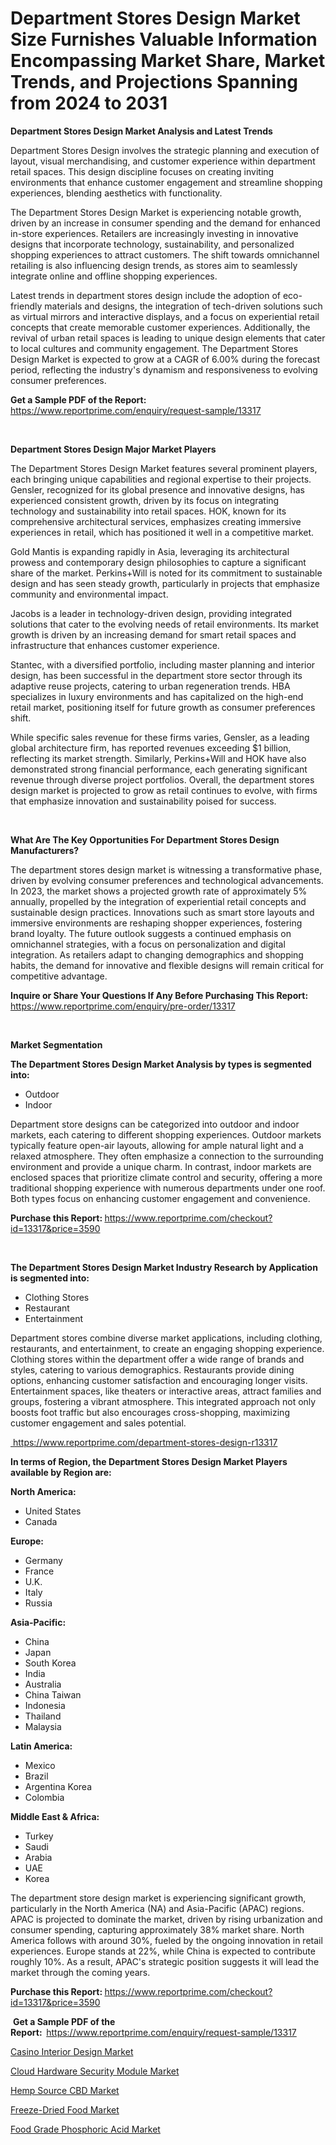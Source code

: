 <p><h1>Department Stores Design Market Size Furnishes Valuable Information Encompassing Market Share, Market Trends, and Projections Spanning from 2024 to 2031</h1></p><p><strong>Department Stores Design Market Analysis and Latest Trends</strong></p>
<p><p>Department Stores Design involves the strategic planning and execution of layout, visual merchandising, and customer experience within department retail spaces. This design discipline focuses on creating inviting environments that enhance customer engagement and streamline shopping experiences, blending aesthetics with functionality. </p><p>The Department Stores Design Market is experiencing notable growth, driven by an increase in consumer spending and the demand for enhanced in-store experiences. Retailers are increasingly investing in innovative designs that incorporate technology, sustainability, and personalized shopping experiences to attract customers. The shift towards omnichannel retailing is also influencing design trends, as stores aim to seamlessly integrate online and offline shopping experiences.</p><p>Latest trends in department stores design include the adoption of eco-friendly materials and designs, the integration of tech-driven solutions such as virtual mirrors and interactive displays, and a focus on experiential retail concepts that create memorable customer experiences. Additionally, the revival of urban retail spaces is leading to unique design elements that cater to local cultures and community engagement. The Department Stores Design Market is expected to grow at a CAGR of 6.00% during the forecast period, reflecting the industry's dynamism and responsiveness to evolving consumer preferences.</p></p>
<p><strong>Get a Sample PDF of the Report:&nbsp;</strong> <a href="https://www.reportprime.com/enquiry/request-sample/13317">https://www.reportprime.com/enquiry/request-sample/13317</a></p>
<p>&nbsp;</p>
<p><strong>Department Stores Design Major Market Players</strong></p>
<p><p>The Department Stores Design Market features several prominent players, each bringing unique capabilities and regional expertise to their projects. Gensler, recognized for its global presence and innovative designs, has experienced consistent growth, driven by its focus on integrating technology and sustainability into retail spaces. HOK, known for its comprehensive architectural services, emphasizes creating immersive experiences in retail, which has positioned it well in a competitive market.</p><p>Gold Mantis is expanding rapidly in Asia, leveraging its architectural prowess and contemporary design philosophies to capture a significant share of the market. Perkins+Will is noted for its commitment to sustainable design and has seen steady growth, particularly in projects that emphasize community and environmental impact.</p><p>Jacobs is a leader in technology-driven design, providing integrated solutions that cater to the evolving needs of retail environments. Its market growth is driven by an increasing demand for smart retail spaces and infrastructure that enhances customer experience.</p><p>Stantec, with a diversified portfolio, including master planning and interior design, has been successful in the department store sector through its adaptive reuse projects, catering to urban regeneration trends. HBA specializes in luxury environments and has capitalized on the high-end retail market, positioning itself for future growth as consumer preferences shift.</p><p>While specific sales revenue for these firms varies, Gensler, as a leading global architecture firm, has reported revenues exceeding $1 billion, reflecting its market strength. Similarly, Perkins+Will and HOK have also demonstrated strong financial performance, each generating significant revenue through diverse project portfolios. Overall, the department stores design market is projected to grow as retail continues to evolve, with firms that emphasize innovation and sustainability poised for success.</p></p>
<p>&nbsp;</p>
<p><strong>What Are The Key Opportunities For Department Stores Design Manufacturers?</strong></p>
<p><p>The department stores design market is witnessing a transformative phase, driven by evolving consumer preferences and technological advancements. In 2023, the market shows a projected growth rate of approximately 5% annually, propelled by the integration of experiential retail concepts and sustainable design practices. Innovations such as smart store layouts and immersive environments are reshaping shopper experiences, fostering brand loyalty. The future outlook suggests a continued emphasis on omnichannel strategies, with a focus on personalization and digital integration. As retailers adapt to changing demographics and shopping habits, the demand for innovative and flexible designs will remain critical for competitive advantage.</p></p>
<p><strong>Inquire or Share Your Questions If Any Before Purchasing This Report:</strong> <a href="https://www.reportprime.com/enquiry/pre-order/13317">https://www.reportprime.com/enquiry/pre-order/13317</a></p>
<p>&nbsp;</p>
<p><strong>Market Segmentation</strong></p>
<p><strong>The Department Stores Design Market Analysis by types is segmented into:</strong></p>
<p><ul><li>Outdoor</li><li>Indoor</li></ul></p>
<p><p>Department store designs can be categorized into outdoor and indoor markets, each catering to different shopping experiences. Outdoor markets typically feature open-air layouts, allowing for ample natural light and a relaxed atmosphere. They often emphasize a connection to the surrounding environment and provide a unique charm. In contrast, indoor markets are enclosed spaces that prioritize climate control and security, offering a more traditional shopping experience with numerous departments under one roof. Both types focus on enhancing customer engagement and convenience.</p></p>
<p><strong>Purchase this Report:&nbsp;</strong><a href="https://www.reportprime.com/checkout?id=13317&price=3590">https://www.reportprime.com/checkout?id=13317&price=3590</a></p>
<p>&nbsp;</p>
<p><strong>The Department Stores Design Market Industry Research by Application is segmented into:</strong></p>
<p><ul><li>Clothing Stores</li><li>Restaurant</li><li>Entertainment</li></ul></p>
<p><p>Department stores combine diverse market applications, including clothing, restaurants, and entertainment, to create an engaging shopping experience. Clothing stores within the department offer a wide range of brands and styles, catering to various demographics. Restaurants provide dining options, enhancing customer satisfaction and encouraging longer visits. Entertainment spaces, like theaters or interactive areas, attract families and groups, fostering a vibrant atmosphere. This integrated approach not only boosts foot traffic but also encourages cross-shopping, maximizing customer engagement and sales potential.</p></p>
<p><a href="https://www.reportprime.com/department-stores-design-r13317">&nbsp;https://www.reportprime.com/department-stores-design-r13317</a></p>
<p><strong>In terms of Region, the Department Stores Design Market Players available by Region are:</strong></p>
<p>
    <p> <strong> North America: </strong>
        <ul>
            <li>United States</li>
            <li>Canada</li>
        </ul>
        </p> 
    <p> <strong> Europe: </strong>
        <ul>
            <li>Germany</li>
            <li>France</li>
            <li>U.K.</li>
            <li>Italy</li>
            <li>Russia</li>
        </ul>
        </p> 
    <p> <strong> Asia-Pacific: </strong>
        <ul>
            <li>China</li>
            <li>Japan</li>
            <li>South Korea</li>
            <li>India</li>
            <li>Australia</li>
            <li>China Taiwan</li>
            <li>Indonesia</li>
            <li>Thailand</li>
            <li>Malaysia</li>
        </ul>
        </p> 
    <p> <strong> Latin America: </strong>
        <ul>
            <li>Mexico</li>
            <li>Brazil</li>
            <li>Argentina Korea</li>
            <li>Colombia</li>
        </ul>
        </p> 
    <p> <strong> Middle East & Africa: </strong>
        <ul>
            <li>Turkey</li>
            <li>Saudi</li>
            <li>Arabia</li>
            <li>UAE</li>
            <li>Korea</li>
        </ul>
    </p>
    </p>
<p><p>The department store design market is experiencing significant growth, particularly in the North America (NA) and Asia-Pacific (APAC) regions. APAC is projected to dominate the market, driven by rising urbanization and consumer spending, capturing approximately 38% market share. North America follows with around 30%, fueled by the ongoing innovation in retail experiences. Europe stands at 22%, while China is expected to contribute roughly 10%. As a result, APAC's strategic position suggests it will lead the market through the coming years.</p></p>
<p><strong>Purchase this Report: </strong><a href="https://www.reportprime.com/checkout?id=13317&price=3590">https://www.reportprime.com/checkout?id=13317&price=3590</a></p>
<p>&nbsp;<strong>Get a Sample PDF of the Report:&nbsp;&nbsp;</strong><a href="https://www.reportprime.com/enquiry/request-sample/13317">https://www.reportprime.com/enquiry/request-sample/13317</a></p>
<p><strong></strong></p>
<p><p><a href="https://github.com/AnnDiaz698/Market-Research-Report-List-1/blob/main/casino-interior-design-market.md">Casino Interior Design Market</a></p><p><a href="https://www.linkedin.com/pulse/in-depth-analysis-global-cloud-hardware-security-module-market-ngw0f?trackingId=JJa5s%2FpWT52TlJCqnZRa9A%3D%3D">Cloud Hardware Security Module Market</a></p><p><a href="https://issuu.com/reportprime-2/docs/hemp-source-cbd-market-size-2030.pp_458ca63bbcb28c">Hemp Source CBD Market</a></p><p><a href="https://medium.com/@linneaprotestant/the-global-freeze-dried-food-market-identifies-drivers-restraints-opportunities-and-trends-868e046996cb">Freeze-Dried Food Market</a></p><p><a href="https://medium.com/@linneaprotestant/the-food-grade-phosphoric-acid-market-insights-report-offers-an-in-depth-and-thorough-analysis-of-5de444b0b323">Food Grade Phosphoric Acid Market</a></p></p>